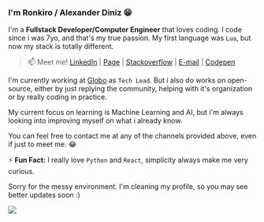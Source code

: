 ### I'm Ronkiro / Alexander Diniz 😁

I'm a **Fullstack Developer/Computer Engineer** that loves coding. I code since i was 7yo, and that's my true passion. My first language was `Lua`, but now my stack is totally different.

> 📫 Meet me! [LinkedIn](https://www.linkedin.com/in/ronkiro/) | [Page](https://ronkiro.github.io/) | [Stackoverflow](https://stackoverflow.com/users/10473393/alexander-santos) | [E-mail](mailto:dev_alex@outlook.com) | [Codepen](https://codepen.io/ronkiro)

I'm currently working at [Globo](https://redeglobo.globo.com/) as `Tech Lead`. But i also do works on open-source, either by just replying the community, helping with it's organization or by really coding in practice.

My current focus on learning is Machine Learning and AI, but i'm always looking into improving myself on what i already know.

You can feel free to contact me at any of the channels provided above, even if just to meet me. 😂

⚡ **Fun Fact:** I really love `Python` and `React`, simplicity always make me very curious.

Sorry for the messy environment. I'm cleaning my profile, so you may see better updates soon :)

![](https://komarev.com/ghpvc/?username=Ronkiro&color=green)
